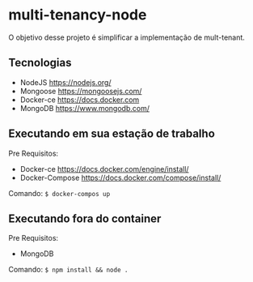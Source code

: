 # multi-tenancy-node

O objetivo desse projeto é simplificar a implementação de mult-tenant.

## Tecnologias
  - NodeJS   https://nodejs.org/
  - Mongoose https://mongoosejs.com/
  - Docker-ce  https://docs.docker.com
  - MongoDB https://www.mongodb.com/
  
## Executando em sua estação de trabalho
 Pre Requisitos:
  - Docker-ce  https://docs.docker.com/engine/install/
  - Docker-Compose https://docs.docker.com/compose/install/

  Comando: ```
           $ docker-compos up 
           ```
    
## Executando fora do container
 Pre Requisitos:
  - MongoDB  

  Comando: ```
           $ npm install && node .
           ```
